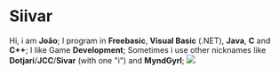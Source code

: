 # Siivar

Hi, i am **João**;
I program in **Freebasic**, **Visual Basic** (.NET), **Java**, **C** and **C++**;
I like Game **Development**;
Sometimes i use other nicknames like **Dotjari**/**JCC**/**Sivar** (with one "i") and **MyndGyrl**;
<img src='https://github-readme-stats.vercel.app/api?username=Siivarr&&show_icons=true&title_color=ffffff&icon_color=bb2acf&text_color=daf7dc&bg_color=151515'>

